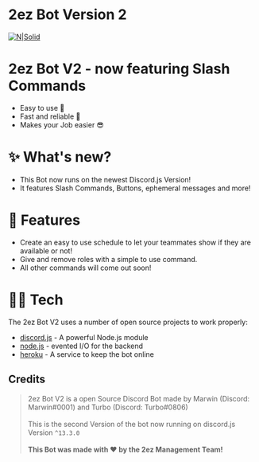 # 2ez Bot Version 2

[![N|Solid](https://cdn.discordapp.com/icons/272733246792531968/a_d9533ac1614cf7f1c583485cbad9421a.png)](https://discord.gg/2ezcommunity)

# 2ez Bot V2 - now featuring Slash Commands

- Easy to use 🌌
- Fast and reliable 🎇
- Makes your Job easier 😎

# ✨ What's new?

- This Bot now runs on the newest Discord.js Version!
- It features Slash Commands, Buttons, ephemeral messages and more!

# 💎 Features

- Create an easy to use schedule to let your teammates show if they are available or not!
- Give and remove roles with a simple to use command.
- All other commands will come out soon!

# 👨‍💻 Tech

The 2ez Bot V2 uses a number of open source projects to work properly:

- [discord.js] - A powerful Node.js module
- [node.js] - evented I/O for the backend
- [heroku] - A service to keep the bot online


## Credits

> 2ez Bot V2 is a open Source Discord Bot made by Marwin (Discord: Marwin#0001) and Turbo (Discord: Turbo#0806)</span> <br> <br>
> This is the second Version of the bot now running on discord.js Version `^13.3.0` <br> <br>
> **This Bot was made with ♥ by the 2ez Management Team!**





[//]: # (These are reference links used in the body of this note and get stripped out when the markdown processor does its job. There is no need to format nicely because it shouldn't be seen. Thanks SO - http://stackoverflow.com/questions/4823468/store-comments-in-markdown-syntax)
   [discord.js]: <https://discord.js.org/#/>
   [heroku]: <https://www.heroku.com/home>
   [Ace Editor]: <http://ace.ajax.org>
   [node.js]: <http://nodejs.org>
